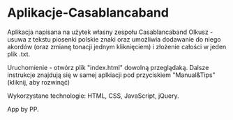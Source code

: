 # Aplikacje-Casablancaband
Aplikacja napisana na użytek własny zespołu Casablancaband Olkusz - usuwa z tekstu piosenki polskie znaki oraz umożliwia dodawanie do niego akordów (oraz zmianę tonacji jednym kliknięciem) i złożenie całości w jeden plik .txt.

Uruchomienie - otwórz plik "index.html" dowolną przeglądaką. Dalsze instrukcje znajdują się w samej aplkiacji pod przyciskiem "Manual&Tips" (kliknij, aby rozwinąć)

Wykorzystane technologie: HTML, CSS, JavaScript, jQuery.

App by PP.
